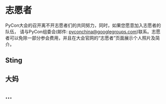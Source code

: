 # 志愿者

PyCon大会的召开离不开志愿者们的共同努力，同时，如果您愿意加入志愿者的队伍，
请与PyCon组委会(邮件: pyconchina@googlegroups.com)联系。志愿者可以免除一部分参会费用，并且在大会官网的“志愿者”页面展示个人照片及简介。

## Sting

## 大妈

## ...
